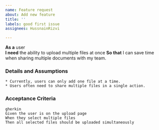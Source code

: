 ```yaml
---
name: Feature request
about: Add new feature
title: ''
labels: good first issue
assignees: HussnainRizvi

---
```


**As a** user  
**I need** the ability to upload multiple files at once 
**So that** I can save time when sharing multiple documents with my team. 
      
### Details and Assumptions
    * Currently, users can only add one file at a time.
    * Users often need to share multiple files in a single action. 

### Acceptance Criteria     
    gherkin 
    Given the user is on the upload page
    When they select multiple files
    Then all selected files should be uploaded simultaneously
